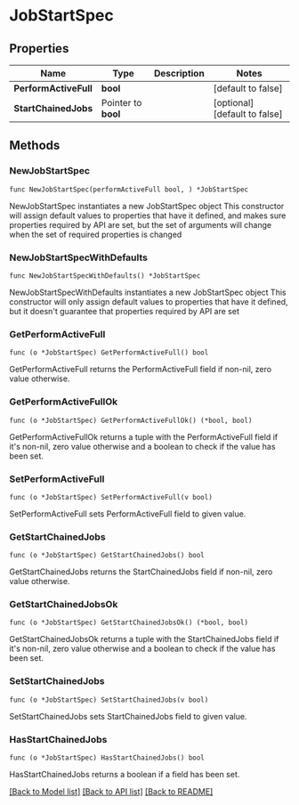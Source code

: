 # JobStartSpec

## Properties

Name | Type | Description | Notes
------------ | ------------- | ------------- | -------------
**PerformActiveFull** | **bool** |  | [default to false]
**StartChainedJobs** | Pointer to **bool** |  | [optional] [default to false]

## Methods

### NewJobStartSpec

`func NewJobStartSpec(performActiveFull bool, ) *JobStartSpec`

NewJobStartSpec instantiates a new JobStartSpec object
This constructor will assign default values to properties that have it defined,
and makes sure properties required by API are set, but the set of arguments
will change when the set of required properties is changed

### NewJobStartSpecWithDefaults

`func NewJobStartSpecWithDefaults() *JobStartSpec`

NewJobStartSpecWithDefaults instantiates a new JobStartSpec object
This constructor will only assign default values to properties that have it defined,
but it doesn't guarantee that properties required by API are set

### GetPerformActiveFull

`func (o *JobStartSpec) GetPerformActiveFull() bool`

GetPerformActiveFull returns the PerformActiveFull field if non-nil, zero value otherwise.

### GetPerformActiveFullOk

`func (o *JobStartSpec) GetPerformActiveFullOk() (*bool, bool)`

GetPerformActiveFullOk returns a tuple with the PerformActiveFull field if it's non-nil, zero value otherwise
and a boolean to check if the value has been set.

### SetPerformActiveFull

`func (o *JobStartSpec) SetPerformActiveFull(v bool)`

SetPerformActiveFull sets PerformActiveFull field to given value.


### GetStartChainedJobs

`func (o *JobStartSpec) GetStartChainedJobs() bool`

GetStartChainedJobs returns the StartChainedJobs field if non-nil, zero value otherwise.

### GetStartChainedJobsOk

`func (o *JobStartSpec) GetStartChainedJobsOk() (*bool, bool)`

GetStartChainedJobsOk returns a tuple with the StartChainedJobs field if it's non-nil, zero value otherwise
and a boolean to check if the value has been set.

### SetStartChainedJobs

`func (o *JobStartSpec) SetStartChainedJobs(v bool)`

SetStartChainedJobs sets StartChainedJobs field to given value.

### HasStartChainedJobs

`func (o *JobStartSpec) HasStartChainedJobs() bool`

HasStartChainedJobs returns a boolean if a field has been set.


[[Back to Model list]](../README.md#documentation-for-models) [[Back to API list]](../README.md#documentation-for-api-endpoints) [[Back to README]](../README.md)


